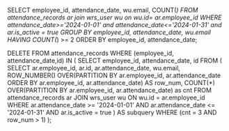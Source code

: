 SELECT employee_id, attendance_date, wu.email, COUNT(*)
FROM attendance_records ar
join wrs_user wu on wu.id= ar.employee_id
WHERE
attendance_date>='2024-01-01' and attendance_date<='2024-01-31' and ar.is_active = true
GROUP BY employee_id, attendance_date, wu.email
HAVING COUNT(*) >= 2 ORDER BY employee_id, attendance_date;


DELETE FROM attendance_records
WHERE (employee_id, attendance_date,id) IN (
    SELECT 
        employee_id, 
        attendance_date,
		id
    FROM 
        (
            SELECT 
                ar.employee_id, 
				ar.id,
                ar.attendance_date, 
                wu.email,
                ROW_NUMBER() OVER(PARTITION BY ar.employee_id, ar.attendance_date ORDER BY ar.employee_id, ar.attendance_date) AS row_num,
                COUNT(*) OVER(PARTITION BY ar.employee_id, ar.attendance_date) as cnt
            FROM 
                attendance_records ar
            JOIN 
                wrs_user wu ON wu.id = ar.employee_id
            WHERE
                ar.attendance_date >= '2024-01-01' 
                AND ar.attendance_date <= '2024-01-31' 
                AND ar.is_active = true
        ) AS subquery
    WHERE 
        (cnt = 3 AND row_num > 1)
);